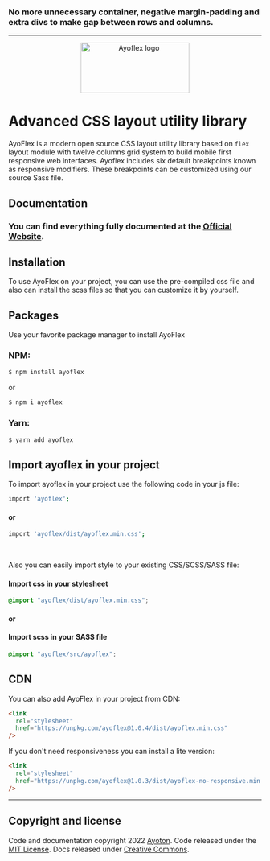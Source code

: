 ### No more unnecessary container, negative margin-padding and extra divs to make gap between rows and columns.

---

<p align="center">
  <a href="https://ayoflex.ayoton.com/">
    <img src="https://ayoflex.ayoton.com/ayoflex.png" alt="Ayoflex logo" width="216" height="100">
  </a>
</p>

# Advanced CSS layout utility library

AyoFlex is a modern open source CSS layout utility library based on `flex` layout module with twelve columns grid system to build mobile first responsive web interfaces. Ayoflex includes six default breakpoints known as responsive modifiers. These breakpoints can be customized using our source Sass file.

## Documentation

### You can find everything fully documented at the [Official Website](https://ayoflex.ayoton.com).

## Installation

To use AyoFlex on your project, you can use the pre-compiled css file and also can install the scss files so that you can customize it by yourself.

## Packages

Use your favorite package manager to install AyoFlex

### NPM:

```bash
$ npm install ayoflex
```

or

```bash
$ npm i ayoflex
```

### Yarn:

```bash
$ yarn add ayoflex
```

## Import ayoflex in your project

To import ayoflex in your project use the following code in your js file:

```bash
import 'ayoflex';
```

#### or

```bash
import 'ayoflex/dist/ayoflex.min.css';
```

<br>

Also you can easily import style to your existing CSS/SCSS/SASS file:

#### Import css in your stylesheet

```css
@import "ayoflex/dist/ayoflex.min.css";
```

#### or

#### Import scss in your SASS file

```scss
@import "ayoflex/src/ayoflex";
```

## CDN

You can also add AyoFlex in your project from CDN:

```html
<link
  rel="stylesheet"
  href="https://unpkg.com/ayoflex@1.0.4/dist/ayoflex.min.css"
/>
```

If you don't need responsiveness you can install a lite version:

```html
<link
  rel="stylesheet"
  href="https://unpkg.com/ayoflex@1.0.3/dist/ayoflex-no-responsive.min.css"
/>
```

---

## Copyright and license

Code and documentation copyright 2022 [Ayoton](https://ayoton.com). Code released under the [MIT License](https://github.com/ayoton/ayoflex/blob/main/LICENSE). Docs released under [Creative Commons](https://creativecommons.org/licenses/by/3.0/).
